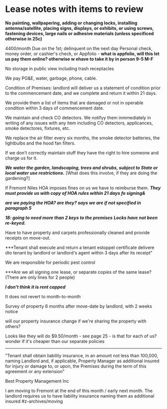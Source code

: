 # Lease notes with items to review
**No painting, wallpapering, adding or changing locks, installing antenna/satellite, placing signs, displays, or exhibits, or using screws, fastening devices, large nails or adhesive materials (unless specificed otherwise in 25c)**

4400/month
Due on the 1st; delinquent on the next day
Personal check, money order, or cashier's check, or Appfolio - **what is appfolio, will this let us pay them online? otherwise w ehave to take it by in person 9-5 M-F**

No storage in public view including trash receptacles

We pay PG&E, water, garbage, phone, cable.

Condition of Premises: landlord will deliver us a statement of condition prior to the commencement date, and we complete and return it within 21 days. 

We provide them a list of items that are damaged or not in operable condition within 3 days of commencement date.

We maintain and check CO detectors. We notifyy them inmmediately in writing of any issues with any item including CO detectors, applicances, smoke detectores, fixtures, etc. 

We replace the air filter every six months, the smoke detector batteries, the lightbulbs and the hood fan filters. 

If we don't correctly maintain stuff they have the right to hire someone and charge us for it.

***We water the garden, landscaping, trees and shrubs, subject to State or local water use restrictions.***  [What does this involve, if they are doing the gardening?] 

If Fremont Niles HOA imposes fines on us we have to reimburse them. ***They must provide us with copy of HOA rules within 21 days fo signing&***

***are we paying the HOA? are they? says we are if not specified in paragraph 5***

***18: going to need more than 2 keys to the premises***
***Locks have not been re-keyed.***

Have to have property and carpets professionally cleaned and provide receipts on move-out.

***Tenant shall execute and return a tenant estoppel certificate delivere dto tenant by landlord or landlord's agent within 3 days after its receipt"

We are responsible for periodic pest control

***Are we all signing one lease, or separate copies of the same lease? (There are only lines for 2 people)

***I don't think it is rent capped***

It does not revert to month-to-month

Survey of property 6 months after move-date by landlord, with 2 weeks notice

will our property insurance change if we're sharing the property with others?

Looks like they will do $9.50/month - see page 25 - is that for each of us? wonder if it's cheaper than our separate policies


- - - -

"Tenant shall obtain liability insurance, in an amount not less than 100,000, naming Landlord and, if applicable, Property Manager as additional insured for injury or damage to, or upon, the Premises during the term of this agreement or any extension"

Best Property Management Inc

I am moving to Fremont at the end of this month / early next month. The landlord requires us to have liability insurance naming them as additional insured 
#z-archives/moving